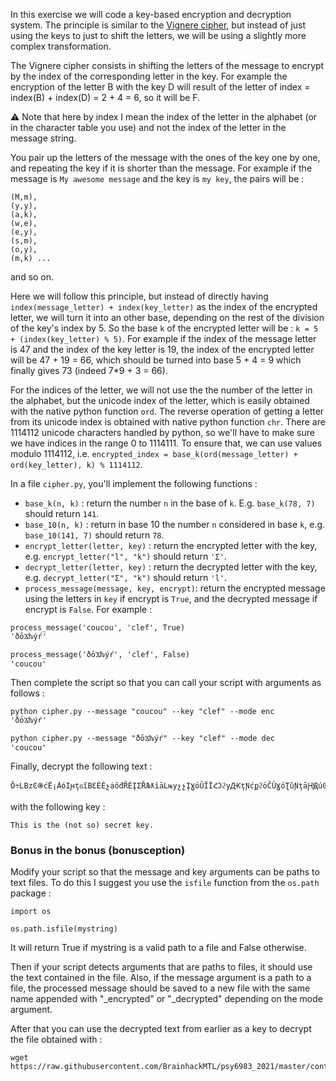 In this exercise we will code a key-based encryption and decryption system. The principle is similar to the [Vignere cipher](https://en.wikipedia.org/wiki/Vigen%C3%A8re_cipher), but instead of just using the keys to just to shift the letters, we will be using a slightly more complex transformation.

The Vignere cipher consists in shifting the letters of the message to encrypt by the index of the corresponding letter in the key. For example the encryption of the letter B with the key D will result of the letter of index = index(B) + index(D) = 2 + 4 = 6, so it will be F.

:warning: Note that here by index I mean the index of the letter in the alphabet (or in the character table you use) and not the index of the letter in the message string.


You pair up the letters of the message with the ones of the key one by one, and repeating the key if it is shorter than the message. For example if the message is `My awesome message` and the key is `my key`, the pairs will be :
```
(M,m),
(y,y),
(a,k),
(w,e),
(e,y),
(s,m),
(o,y),
(m,k) ...
```
and so on.

Here we will follow this principle, but instead of directly having `index(message_letter) + index(key_letter)` as the index of the encrypted letter, we will turn it into an other base, depending on the rest of the division of the key's index by 5. So the base `k` of the encrypted letter will be : `k = 5 + (index(key_letter) % 5)`.
For example if the index of the message letter is 47 and the index of the key letter is 19, the index of the encrypted letter will be 47 + 19 = 66, which should be turned into base 5 + 4 = 9 which finally gives 73 (indeed 7*9 + 3 = 66).

For the indices of the letter, we will not use the the number of the letter in the alphabet, but the unicode index of the letter, which is easily obtained with the native python function `ord`. The reverse operation of getting a letter from its unicode index is obtained with native python function `chr`. There are 1114112 unicode characters handled by python, so we'll have to make sure we have indices in the range 0 to 1114111. To ensure that, we can use values modulo 1114112, i.e. `encrypted_index = base_k(ord(message_letter) + ord(key_letter), k) % 1114112`.

In a file `cipher.py`, you'll implement the following functions :
* `base_k(n, k)` : return the number `n` in the base of `k`. E.g. `base_k(78, 7)` should return `141`.
* `base_10(n, k)` : return in base 10 the number `n` considered in base `k`, e.g. `base_10(141, 7)` should return `78`.
* `encrypt_letter(letter, key)` : return the encrypted letter with the key, e.g. `encrypt_letter("l", "k")` should return `'Ʃ'`.
* `decrypt_letter(letter, key)` : return the decrypted letter with the key, e.g. `decrypt_letter("Ʃ", "k")` should return `'l'`.
* `process_message(message, key, encrypt)`: return the encrypted message using the letters in `key` if encrypt is `True`, and the decrypted message if encrypt is `False`. For example :
```
process_message('coucou', 'clef', True)
'ðōϪƕýŕ'

process_message('ðōϪƕýŕ', 'clef', False)
'coucou'
```

Then complete the script so that you can call your script with arguments as follows :
```
python cipher.py --message "coucou" --key "clef" --mode enc
'ðōϪƕýŕ'

python cipher.py --message "ðōϪƕýŕ" --key "clef" --mode dec
'coucou'
```

Finally, decrypt the following text :
```
Ô÷ԼВzϾ֍ćЁ¡ȦóІԩţϭĭВƐÉÉչȧôđȒЀĮƩȒЉƛìāԼњyչչĮƔöȖĬЇՀϽϩyԪţƝćքϩöČȖƔóƮȕƝţāԨԬúϾӅÒǾ¡ƧyЊչϷϼĬѷƦàąԳȕöþƓϫþưȝВèßĂԬѢąԟԲþȩ±ȖĄѡѡȠϼþԽƮëÈӈȝýöƛƳĶȜ϶ƦäĎэԵþԠ
```
with the following key :
```
This is the (not so) secret key.
```

### Bonus in the bonus (bonusception)

Modify your script so that the message and key arguments can be paths to text files. To do this I suggest you use the `isfile` function from the `os.path` package :
```
import os

os.path.isfile(mystring)
```
It will return True if mystring is a valid path to a file and False otherwise.

Then if your script detects arguments that are paths to files, it should use the text contained in the file.
Also, if the message argument is a path to a file, the processed message should be saved to a new file with the same name appended with "_encrypted" or "_decrypted" depending on the mode argument.

After that you can use the decrypted text from earlier as a key to decrypt the file obtained with :
```
wget https://raw.githubusercontent.com/BrainhackMTL/psy6983_2021/master/content/en/modules/python_scripts/message_encrypted.txt
```
